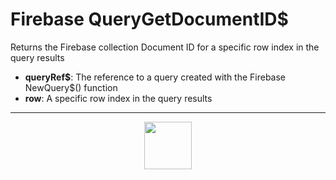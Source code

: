 # Firebase QueryGetDocumentID&dollar;
Returns the Firebase collection Document ID for a specific row index in the query results
- **queryRef&dollar;**: The reference to a query created with the Firebase NewQuery&dollar;() function
- **row**: A specific row index in the query results
---
<p align="center"><img valign="middle" width="76px" src="https://drive.google.com/uc?export=view&id=1c2KO0LJpvMS9X9CAGV6dOfciR7OWhdKA" /></p>